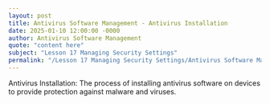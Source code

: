 ```yaml
---
layout: post
title: Antivirus Software Management - Antivirus Installation
date: 2025-01-10 12:00:00 -0000
author: Antivirus Software Management
quote: "content here"
subject: "Lesson 17 Managing Security Settings"
permalink: "/Lesson 17 Managing Security Settings/Antivirus Software Management/Antivirus Software Management - Antivirus Installation"
---
```


Antivirus Installation: The process of installing antivirus software on devices to provide protection against malware and viruses.

